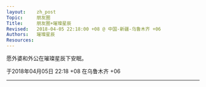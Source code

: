 ```yaml
---
layout:    zh_post
Topic:     朋友圈
Title:     朋友圈+璀璨星辰
Revised:   2018-04-05 22:18:00 +08 @ 中国-新疆-乌鲁木齐 +06
Authors:   璀璨星辰
Resources:
---
```


愿外婆和外公在璀璨星辰下安眠。

于2018年04月05日 22:18 +08 在乌鲁木齐 +06

--------------------------------------------------------------------------------
